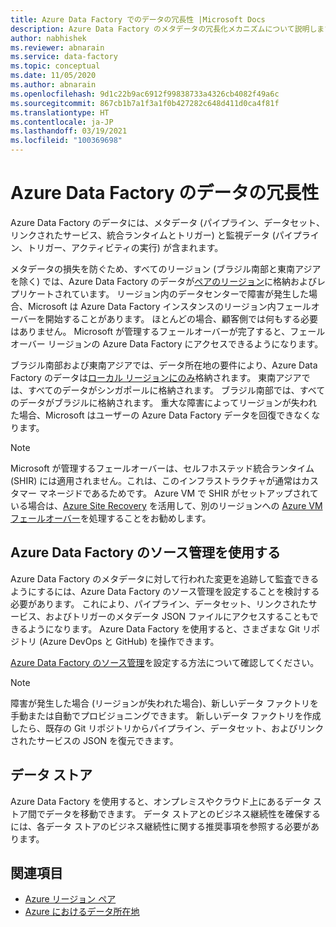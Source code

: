 ```yaml
---
title: Azure Data Factory でのデータの冗長性 |Microsoft Docs
description: Azure Data Factory のメタデータの冗長化メカニズムについて説明します
author: nabhishek
ms.reviewer: abnarain
ms.service: data-factory
ms.topic: conceptual
ms.date: 11/05/2020
ms.author: abnarain
ms.openlocfilehash: 9d1c22b9ac6912f99838733a4326cb4082f49a6c
ms.sourcegitcommit: 867cb1b7a1f3a1f0b427282c648d411d0ca4f81f
ms.translationtype: HT
ms.contentlocale: ja-JP
ms.lasthandoff: 03/19/2021
ms.locfileid: "100369698"
---
```

# <a name="azure-data-factory-data-redundancy"></a>**Azure Data Factory のデータの冗長性**

Azure Data Factory のデータには、メタデータ (パイプライン、データセット、リンクされたサービス、統合ランタイムとトリガー) と監視データ (パイプライン、トリガー、アクティビティの実行) が含まれます。 

メタデータの損失を防ぐため、すべてのリージョン (ブラジル南部と東南アジアを除く) では、Azure Data Factory のデータが[ペアのリージョン](../best-practices-availability-paired-regions.md#azure-regional-pairs)に格納およびレプリケートされています。 リージョン内のデータセンターで障害が発生した場合、Microsoft は Azure Data Factory インスタンスのリージョン内フェールオーバーを開始することがあります。 ほとんどの場合、顧客側では何もする必要はありません。 Microsoft が管理するフェールオーバーが完了すると、フェールオーバー リージョンの Azure Data Factory にアクセスできるようになります。 

ブラジル南部および東南アジアでは、データ所在地の要件により、Azure Data Factory のデータは[ローカル リージョンにのみ](../storage/common/storage-redundancy.md#locally-redundant-storage)格納されます。 東南アジアでは、すべてのデータがシンガポールに格納されます。 ブラジル南部では、すべてのデータがブラジルに格納されます。 重大な障害によってリージョンが失われた場合、Microsoft はユーザーの Azure Data Factory データを回復できなくなります。  

> [!NOTE]
> Microsoft が管理するフェールオーバーは、セルフホステッド統合ランタイム (SHIR) には適用されません。これは、このインフラストラクチャが通常はカスタマー マネージドであるためです。 Azure VM で SHIR がセットアップされている場合は、[Azure Site Recovery](../site-recovery/site-recovery-overview.md) を活用して、別のリージョンへの [Azure VM フェールオーバー](../site-recovery/azure-to-azure-architecture.md)を処理することをお勧めします。



## <a name="using-source-control-in-azure-data-factory"></a>**Azure Data Factory のソース管理を使用する**

Azure Data Factory のメタデータに対して行われた変更を追跡して監査できるようにするには、Azure Data Factory のソース管理を設定することを検討する必要があります。 これにより、パイプライン、データセット、リンクされたサービス、およびトリガーのメタデータ JSON ファイルにアクセスすることもできるようになります。 Azure Data Factory を使用すると、さまざまな Git リポジトリ (Azure DevOps と GitHub) を操作できます。 

 [Azure Data Factory のソース管理](./source-control.md)を設定する方法について確認してください。 

> [!NOTE]
> 障害が発生した場合 (リージョンが失われた場合)、新しいデータ ファクトリを手動または自動でプロビジョニングできます。 新しいデータ ファクトリを作成したら、既存の Git リポジトリからパイプライン、データセット、およびリンクされたサービスの JSON を復元できます。 



## <a name="data-stores"></a>**データ ストア**

Azure Data Factory を使用すると、オンプレミスやクラウド上にあるデータ ストア間でデータを移動できます。 データ ストアとのビジネス継続性を確保するには、各データ ストアのビジネス継続性に関する推奨事項を参照する必要があります。 

 

## <a name="see-also"></a>関連項目

- [Azure リージョン ペア](../best-practices-availability-paired-regions.md)
- [Azure におけるデータ所在地](https://azure.microsoft.com/global-infrastructure/data-residency/)